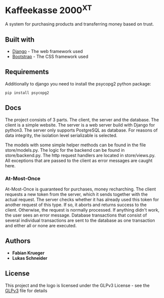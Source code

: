 # Kaffeekasse 2000<sup>XT</sup>

A system for purchasing products and transferring money based on trust.

## Built with

* [Django](https://www.djangoproject.com/) - The web framework used
* [Bootstrap](https://rometools.github.io/rome/) - The CSS framework used

## Requirements
Additionally to django you need to install the psycopg2 python package:
```
pip install psycopg2
```

## Docs
The project consists of 3 parts. The client, the server and the database.
The client is a simple website.
The server is a web server build with Django for python3.
The server only supports PostgreSQL as database.
For reasons of data integrity, the isolation level serializable is selected.

The models with some simple helper methods can be found in the file store/models.py.
The logic for the backend can be found in store/backend.py.
The http request handlers are located in store/views.py. All exceptions that are passed to the client as error messages are caught here.

### At-Most-Once

At-Most-Once is guaranteed for purchases, money recharching.
The client requests a new token from the server, which it sends together with the actual request. The server checks whether it has already used this token for another request of this type. If so, it aborts and returns success to the client. Otherwise, the request is normally processed.
If anything didn't work, the user sees an error message.
Database transactions that consist of several individual transactions are sent to the database as one transaction and either all or none are executed.



## Authors

* **Fabian Krueger**
* **Lukas Schneider**

## License

This project and the logo is licensed under the GLPv3 License - see the [GLPv3](GLPv3.md) file for details

